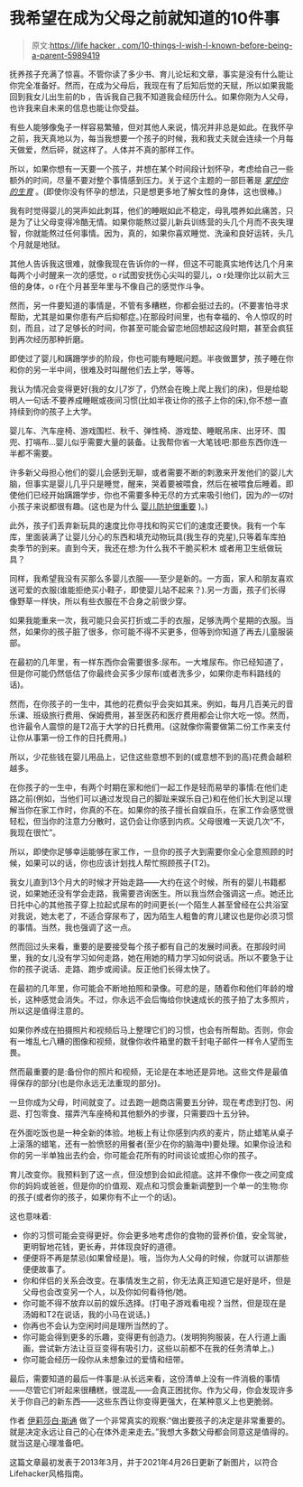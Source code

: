# 我希望在成为父母之前就知道的10件事

> 原文:[https://life hacker . com/10-things-I-wish-I-known-before-being-a-parent-5989419](https://lifehacker.com/10-things-i-wish-i-had-known-before-becoming-a-parent-5989419)

抚养孩子充满了惊喜。不管你读了多少书、育儿论坛和文章，事实是没有什么能让你完全准备好。然而，在成为父母后，我现在有了后知后觉的天赋，所以如果我能回到我女儿出生前的b ，告诉我自己我不知道我会经历什么。如果你刚为人父母，也许我来自未来的信息也能让你受益。

有些人能够像兔子一样容易繁殖，但对其他人来说，情况并非总是如此。在我怀孕之前，我天真地以为，每当我想要一个孩子的时候，我和我丈夫就会连续一个月每天做爱，然后砰，就这样了。人体并不真的那样工作。

所以，如果你想有一天要一个孩子，并想在某个时间段计划怀孕，考虑给自己一些额外的时间，尽量不要对整个事情感到压力。关于这个主题的一部巨著是 [*掌控你的生育*](http://www.amazon.com/Taking-Charge-Fertility-Anniversary-Edition/dp/0060881909/?asc_campaign=InlineText&asc_refurl=https://lifehacker.com/10-things-i-wish-i-had-known-before-becoming-a-parent-5989419&asc_source=&ref=sr_1_1&tag=kinjalifehackerlink-20) 。(即使你没有怀孕的想法，只是想更多地了解女性的身体，这也很棒。)

我有时觉得婴儿的哭声如此刺耳，他们的睡眠如此不稳定，母乳喂养如此痛苦，只是为了让父母变得冷酷无情。如果你能熬过婴儿新兵训练营的头几个月而不丧失理智，你就能熬过任何事情。因为，真的，如果你喜欢睡觉、洗澡和良好运转，头几个月就是地狱。

其他人告诉我这很难，就像我现在告诉你的一样，但这不可能真实地传达几个月来每两个小时醒来一次的感觉，o r试图安抚伤心尖叫的婴儿，o r处理你比以前大三倍的身体，o r在个月甚至年里与不像自己的感觉作斗争。

然而，另一件要知道的事情是，不管有多糟糕，你都会挺过去的。(不要害怕寻求帮助，尤其是如果你患有产后抑郁症。)在那段时间里，也有幸福的、令人惊叹的时刻，而且，过了足够长的时间，你甚至可能会留恋地回想起这段时期，甚至会疯狂到再次经历那种折磨。

即使过了婴儿和蹒跚学步的阶段，你也可能有睡眠问题。半夜做噩梦，孩子睡在你和你的另一半中间，很难及时叫醒他们去上学，等等。

我认为情况会变得更好(我的女儿7岁了，仍然会在晚上爬上我们的床)，但是给聪明人一句话:不要养成睡眠或夜间习惯(比如半夜让你的孩子上你的床),你不想一直持续到你的孩子上大学。

婴儿车、汽车座椅、游戏围栏、秋千、弹性椅、游戏垫、睡眠吊床、出牙环、围兜、打嗝布...婴儿似乎需要大量的装备。让我帮你省一大笔钱吧:那些东西你连一半都不需要。

许多新父母担心他们的婴儿会感到无聊，或者需要不断的刺激来开发他们的婴儿大脑，但事实是婴儿几乎只是睡觉，醒来，哭着要被喂食，然后在被喂食后睡着。即使他们已经开始蹒跚学步，你也不需要多种无尽的方式来吸引他们，因为*的一切*对小孩子来说都很有趣。(这也是为什么 [婴儿防护很重要](https://lifehacker.com/how-to-baby-proof-a-room-5827820) )。)

此外，孩子们丢弃新玩具的速度比你寻找和购买它们的速度还要快。我有一个车库，里面装满了让婴儿分心的东西和填充动物玩具(我生存的克星),只等着车库拍卖季节的到来。直到今天，我还在想:为什么我不干脆买积木 或者用卫生纸做玩具？

同样，我希望我没有买那么多婴儿衣服——至少是新的。一方面，家人和朋友喜欢送可爱的衣服(谁能拒绝买小鞋子，即使婴儿站不起来？).另一方面，孩子们长得像野草一样快，所以有些衣服在不合身之前很少穿。

如果我能重来一次，我可能只会买打折或二手的衣服，足够洗两个星期的衣服。当然，如果你的孩子脏了很多，你可能不得不买更多，但等到你知道了再去儿童服装部。

在最初的几年里，有一样东西你会需要很多:尿布。一大堆尿布。你已经知道了，但是你可能仍然低估了你最终会买多少尿布(或者洗多少，如果你走布料路线的话)。

然而，在你孩子的一生中，其他的花费似乎会突如其来。例如，每月几百美元的音乐课、班级旅行费用、保姆费用，甚至医药和医疗费用都会让你大吃一惊。然而，也许最令人震惊的是T2高于大学的日托费用。(这就像你需要做第二份工作来支付让你从事第一份工作的日托费用。)

所以，少花些钱在婴儿用品上，记住这些意想不到的(或意想不到的高)花费会越积越多。

在你孩子的一生中，有两个时期在家和他们一起工作是轻而易举的事情:在他们走路之前(例如，当他们可以通过发现自己的脚趾来娱乐自己)和在他们长大到足以理解当你在家工作时，你真的不在。如果你的孩子擅长自娱自乐，在家工作会感觉很轻松，但当你的注意力分散时，这仍会让你感到内疚。父母很难一天说几次“不，我现在很忙”。

所以，即使你足够幸运能够在家工作，一旦你的孩子大到需要你全心全意照顾的时候，如果可以的话，你也应该计划找人帮忙照顾孩子(T2)。

我女儿直到13个月大的时候才开始走路——大约在这个时候，所有的婴儿书籍都说，如果她还没有学会走路，我需要咨询医生。所以我当然会强调这一点。她还比日托中心的其他孩子穿上拉起式尿布的时间更长(一个陌生人甚至曾经在公共浴室对我说，她太老了，不适合穿尿布了，因为陌生人粗鲁的育儿建议也是你必须习惯的事情。当然，我也强调了这一点。

然而回过头来看，重要的是要接受每个孩子都有自己的发展时间表。在那段时间里，我的女儿没有学习如何走路，她在用她的精力学习如何说话。所以不要急于让你的孩子说话、走路、跑步或阅读。反正他们长得太快了。

在最初的几年里，你可能会不断地拍照和录像。可悲的是，随着你和他们年龄的增长，这种感觉会消失。不过，你永远不会后悔给你快速成长的孩子拍了太多照片，所以这是值得注意的。

如果你养成在拍摄照片和视频后马上整理它们的习惯，也会有所帮助。否则，你会有一堆乱七八糟的图像和视频，就像你收件箱里的数千封电子邮件一样令人望而生畏。

然而最重要的是:备份你的照片和视频，无论是在本地还是异地。这些文件是最值得保存的部分(也是你永远无法重现的部分)。

一旦你成为父母，时间就变了。过去跑一趟商店需要五分钟，现在考虑到打包、闲逛、打包零食、摆弄汽车座椅和其他额外的步骤，只需要四十五分钟。

在外面吃饭也是一种全新的体验。地板上有让你感到内疚的麦片，防止蜡笔从桌子上滚落的蜡笔，还有一脸愤怒的用餐者(至少在你的脑海中)要处理。如果你设法和你的另一半单独出去约会，你可能会花所有的时间谈论或担心你的孩子。

育儿改变你。我预料到了这一点，但没想到会如此彻底。这并不像你一夜之间变成你的妈妈或爸爸，但是你的价值观、观点和习惯会重新调整到一个单一的生物:你的孩子(或者你的孩子，如果你有不止一个的话)。

这也意味着:

*   你的习惯可能会变得更好。你会更多地考虑你的食物的营养价值，安全驾驶，更明智地花钱，更长寿，并体现良好的道德。
*   便便将不再是禁忌(如果曾经是)。哦，当你为人父母的时候，你就可以讲那些便便故事了。
*   你和伴侣的关系会改变。在事情发生之前，你无法真正知道它是好是坏，但是父母也会改变另一个人，以及你如何看待他/她。
*   你可能不得不放弃以前的娱乐选择。(打电子游戏看电视？当然，但是现在是汤姆和T2在说话，我的小马在说话。)
*   你再也不会认为空闲时间是理所当然的了。
*   你可能会得到更多的乐趣，变得更有创造力。(发明狗狗服装，在人行道上画画，尝试新方法让豆豆变得有吸引力，这些以前都不在我的任务清单上。)
*   你可能会经历一段你从未想象过的爱情和纽带。

最后，需要知道的最后一件事是:从长远来看，这份清单上没有一件消极的事情——尽管它们听起来很糟糕，很混乱——会真正困扰你。作为父母，你会发现许多关于你自己的新东西——这些东西让你变得更强大，在某种意义上也更脆弱。

作者 [伊莉莎白·斯通](http://www.goodreads.com/author/quotes/251288.Elizabeth_Stone) 做了一个非常真实的观察:“做出要孩子的决定是非常重要的。就是决定永远让自己的心在体外走来走去。”我想大多数父母都会同意这是值得的。就当这是心理准备吧。

这篇文章最初发表于2013年3月，并于2021年4月26日更新了新图片，以符合Lifehacker风格指南。